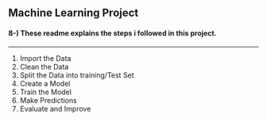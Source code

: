 ## Machine Learning Project
#### 8-) These readme explains the steps i followed in this project.
___
1. Import the Data
2. Clean the Data
3. Split the Data into training/Test Set
4. Create a Model
5. Train the Model
6. Make Predictions
7. Evaluate and Improve

